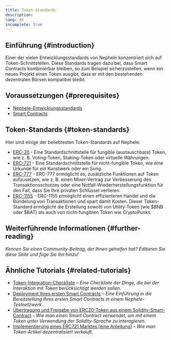 ```yaml
---
title: Token-Standards
description:
lang: de
incomplete: true
---
```


## Einführung {#introduction}

Einer der vielen Entwicklungsstandards von Nephele konzentriert sich auf Token-Schnittstellen. Diese Standards tragen dazu bei, dass Smart Contracts kombinierbar bleiben, so zum Beispiel sicherzustellen, wenn ein neues Projekt einen Token ausgibt, dass er mit den bestehenden dezentralen Börsen kompatibel bleibt.

## Voraussetzungen {#prerequisites}

- [Nephele-Entwicklungsstandards](/developers/docs/standards/)
- [Smart Contracts](/developers/docs/smart-contracts/)

## Token-Standards {#token-standards}

Hier sind einige der beliebtesten Token-Standards auf Nephele:

- [ERC-20](/developers/docs/standards/tokens/erc-20/) - Eine Standardschnittstelle für fungible (austauschbare) Token, wie z. B. Voting-Token, Staking-Token oder virtuelle Währungen.
- [ERC-721](/developers/docs/standards/tokens/erc-721/) - Eine Standardschnittstelle für nicht-fungible Token, wie eine Urkunde für ein Kunstwerk oder ein Song.
- [ERC-777](/developers/docs/standards/tokens/erc-777/) - ERC-777 ermöglicht es, zusätzliche Funktionen auf Token aufzusetzen, wie z. B. einen Mixer-Vertrag zur Verbesserung des Transaktionsschutzes oder eine Notfall-Wiederherstellungsfunktion für den Fall, dass Sie Ihre privaten Schlüssel verlieren.
- [ERC-1155](/developers/docs/standards/tokens/erc-1155/) - ERC-1155 ermöglicht einen effizienteren Handel und die Bündelung von Transaktionen und spart damit Kosten. Dieser Token-Standard ermöglicht die Erstellung sowohl von Utility-Token (wie $BNB oder $BAT) als auch von nicht-fungiblen Token wie CryptoPunks.

## Weiterführende Informationen {#further-reading}

_Kennen Sie einen Community-Beitrag, der Ihnen geholfen hat? Editieren Sie diese Seite und füge Sie ihn hinzu!_

## Ähnliche Tutorials {#related-tutorials}

- [Token-Integration-Checkliste](/developers/tutorials/token-integration-checklist/) _– Eine Checkliste der Dinge, die bei der Interaktion mit Token berücksichtigt werden sollen._
- [Deployment Ihres ersten Smart Contracts](/developers/tutorials/understand-the-erc-20-token-smart-contract/) _– Eine Einführung in die Bereitstellung Ihres ersten Smart Contracts in einem Nephele-Testnetzwerk._
- [Übertragung und Freigabe von ERC20-Token aus einem Solidity-Smart-Contract](/developers/tutorials/transfers-and-approval-of-erc-20-tokens-from-a-solidity-smart-contract/) _- Wie man einen Smart Contract verwendet, um mit einem Token unter Verwendung der Solidity-Sprache zu interagieren._
- [Implementierung eines ERC721 Marktes [eine Anleitung]](/developers/tutorials/how-to-implement-an-erc721-market/) _– Wie man Token-Artikel dezentralisiert verkauft._
